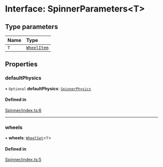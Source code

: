 # Interface: SpinnerParameters<T\>

## Type parameters

| Name | Type |
| :------ | :------ |
| `T` | [`WheelItem`](https://github.com/daniellacosse/idea-spinner/tree/main/packages/spinner/docs/README.md#wheelitem) |

## Properties

### defaultPhysics

• `Optional` **defaultPhysics**: [`SpinnerPhysics`](https://github.com/daniellacosse/idea-spinner/tree/main/packages/spinner/docs/interfaces/SpinnerPhysics.md)

#### Defined in

[Spinner/index.ts:6](https://github.com/daniellacosse/idea-spinner/blob/e1aad7c/packages/spinner/Spinner/index.ts#L6)

___

### wheels

• **wheels**: [`WheelSet`](https://github.com/daniellacosse/idea-spinner/tree/main/packages/spinner/docs/README.md#wheelset)<`T`\>

#### Defined in

[Spinner/index.ts:5](https://github.com/daniellacosse/idea-spinner/blob/e1aad7c/packages/spinner/Spinner/index.ts#L5)
